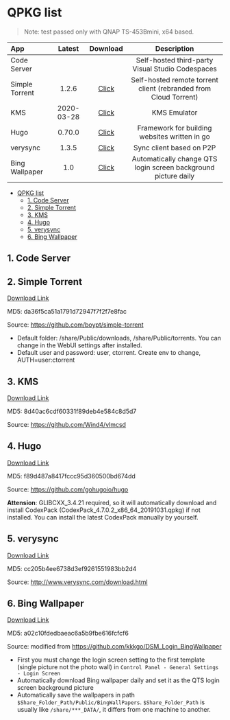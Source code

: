 # QPKG list

> Note: test passed only with QNAP TS-453Bmini, x64 based.

| App | Latest | Download | Description |
|:--|:--:|:--:|:--:|
| Code Server | | | Self-hosted third-party Visual Studio Codespaces |
| Simple Torrent | 1.2.6 | [Click](https://github.com/Jay-Young/qpkg/raw/master/simple-torrent/simpletorrent_1.2.6.qpkg) | Self-hosted remote torrent client (rebranded from Cloud Torrent) |
| KMS | 2020-03-28 | [Click](https://github.com/Jay-Young/qpkg/raw/master/kms/kms_2020-03-28.qpkg) | KMS Emulator |
| Hugo | 0.70.0 | [Click](https://github.com/Jay-Young/qpkg/raw/master/hugo/qhugo_0.70.0.qpkg) | Framework for building websites written in go |
| verysync | 1.3.5 | [Click](https://github.com/Jay-Young/qpkg/raw/master/verysync/verysync_1.3.5.qpkg) | Sync client based on P2P |
| Bing Wallpaper | 1.0 | [Click](https://github.com/Jay-Young/qpkg/raw/master/bingwallpaper/bingwallpaper_1.0.qpkg) | Automatically change QTS login screen background picture daily |

<!-- TOC -->
- [QPKG list](#qpkg-list)
  - [1. Code Server](#1-code-server)
  - [2. Simple Torrent](#2-simple-torrent)
  - [3. KMS](#3-kms)
  - [4. Hugo](#4-hugo)
  - [5. verysync](#5-verysync)
  - [6. Bing Wallpaper](#6-bing-wallpaper)

## 1. Code Server

## 2. Simple Torrent

[Download Link](simple-torrent/simpletorrent_1.2.6.qpkg)

MD5: da36f5ca51a1791d72947f7f2f7e8fac

Source: <https://github.com/boypt/simple-torrent>

- Default folder: /share/Public/downloads, /share/Public/torrents. You can change in the WebUI settings after installed.
- Default user and password: user, ctorrent. Create env to change, AUTH=user:ctorrent

## 3. KMS

[Download Link](kms/kms_2020-03-28.qpkg)

MD5: 8d40ac6cdf60331f89deb4e584c8d5d7

Source: <https://github.com/Wind4/vlmcsd>

## 4. Hugo

[Download Link](hugo/qhugo_0.70.0.qpkg)

MD5: f89d487a8417fccc95d360500bd674dd

Source: <https://github.com/gohugoio/hugo>

**Attension**: GLIBCXX_3.4.21 required, so it will automatically download and install CodexPack (CodexPack_4.7.0.2_x86_64_20191031.qpkg) if not installed. You can install the latest CodexPack manually by yourself.

## 5. verysync

[Download Link](verysync/verysync_1.3.5.qpkg)

MD5: cc205b4ee6738d3ef9261551983bb2d4

Source: <http://www.verysync.com/download.html>

## 6. Bing Wallpaper

[Download Link](bingwallpaper/bingwallpaper_1.0.qpkg)

MD5: a02c10fdedbaeac6a5b9fbe616fcfcf6

Source: modified from <https://github.com/kkkgo/DSM_Login_BingWallpaper>

- First you must change the login screen setting to the first template (single picture not the photo wall) in `Control Panel - General Settings - Login Screen`
- Automatically download Bing wallpaper daily and set it as the QTS login screen background picture
- Automatically save the wallpapers in path `$Share_Folder_Path/Public/BingWallPapers`. `$Share_Folder_Path` is usually like `/share/***_DATA/`, it differs from one machine to another.
